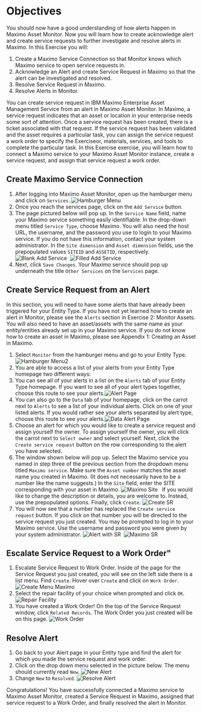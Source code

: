 # Objectives
You should now have a good understanding of how alerts happen in Maximo Asset Monitor.  Now you will learn how to create acknowledge alert and create service requests to further investigate and resolve alerts in Maximo.  In this Exercise you will:

1.  Create a Maximo Service Connection so that Monitor knows which Maximo service to open service requests in.
2.  Acknowledge an Alert and create Service Request in Maximo so that the alert can be investigated and resolved.
3.  Resolve Service Request in Maximo.
4.  Resolve Alerts in Monitor.

You can create service request in IBM Maximo Enterprise Asset Management Service from an alert in Maximo Asset Monitor. In Maximo, a service request indicates that an asset or location in your enterprise needs some sort of attention. Once a service request has been created, there is a ticket associated with that request. If the service request has been validated and the asset requires a particular task, you can assign the service request a work order to specify the Exerciseor, materials, services, and tools to complete the particular task. In this Exercise exercise, you will learn how to connect a Maximo service to your Maximo Asset Monitor instance, create a service request, and assign that service request a work order.

##  Create Maximo Service Connection

1.  After logging into Maximo Asset Monitor, open up the hamburger menu and click on `Services.`![Hamburger Menu](/img/monitor_8.2/max1.png) &nbsp;
2.  Once you reach the services page, click on the `Add Service` button.
3.  The page pictured below will pop up. In the `Service Name` field, name your Maximo service something easily identifiable. In the drop-down menu titled `Service Type`, choose Maximo. You will also need the host URL, the username, and the password you use to login to your Maximo service.  If you do not have this information, contact your system administrator. In the `Site dimension` and `Asset dimension` fields, use the prepopulated values `SITEID` and `ASSETID`, respectively. ![Blank Add Service](/img/monitor_8.2/max2.png) &nbsp;![Filled Add Service](/img/monitor_8.2/max3.png) &nbsp;
4.  Next, click `Save Changes`. Your Maximo service should pop up underneath the title `Other Services` on the `Services` page.

##  Create Service Request from an Alert

In this section, you will need to have some alerts that have already been triggered for your Entity Type. If you have not yet learned how to create an alert in Monitor, please see the `Alerts` section in Exercise 2: Monitor Assets. You will also need to have an asset/assets with the same name as your entity/entities already set up in your Maximo service. If you do not know how to create an asset in Maximo, please see Appendix 1: Creating an Asset in Maximo.

1.  Select `Monitor` from the hamburger menu and go to your Entity Type.![Hamburger Menu2](/img/monitor_8.2/max4.png) &nbsp;
2.  You are able to access a list of your alerts from your Entity Type homepage two different ways:
3.  You can see all of your alerts in a list on the `Alerts` tab of your Entity Type homepage. If you want to see all of your alert types together, choose this route to see your alerts.![Alert Page](/img/monitor_8.2/max5.png) &nbsp;
4.  You can also go to the `Data` tab of your homepage, click on the carrot next to `Alerts` to see a list of your individual alerts. Click on one of your listed alerts. If you would rather see your alerts separated by alert type, choose this route to see your alerts.![Data Alert Page](/img/monitor_8.2/max6.png) &nbsp;
5.  Choose an alert for which you would like to create a service request and assign yourself the owner. To assign yourself the owner, you will click the carrot next to `Select owner` and select yourself. Next, click the `Create service request` button on the row corresponding to the alert you have selected.
6.  The window shown below will pop up. Select the Maximo service you named in step three of the previous section from the dropdown menu titled `Maximo service`. Make sure the `Asset number` matches the asset name you created in Maximo. (It does not necessarily have to be a number like the name suggests.) In the `Site` field, enter the SITE corresponding with your asset in Maximo. ![Maximo Site](/img/monitor_8.2/max15.png) &nbsp;
If you would like to change the description or details, you are welcome to. Instead, use the prepopulated options. Finally, click `Create`. ![Create SR](/img/monitor_8.2/max7.png) &nbsp;
7.  You will now see that a number has replaced the `Create service request` button. If you click on that number you will be directed to the service request you just created. You may be prompted to log in to your Maximo service. Use the username and password you were given by your system administrator. ![Alert with SR](/img/monitor_8.2/max8.png) &nbsp;![Maximo SR](/img/monitor_8.2/max9.png) &nbsp;

##  Escalate Service Request to a Work Order"

1.  Escalate Service Request to Work Order.  Inside of the page for the Service Request you just created, you will see on the left side there is a list menu. Find `Create`. Hover over `Create` and click on `Work Order`.![Create Menu Maximo](/img/monitor_8.2/max10.png) &nbsp;
2.  Select the repair facility of your choice when prompted and click `OK`.![Repair Facility](/img/monitor_8.2/max11.png) &nbsp;
3.  You have created a Work Order! On the top of the Service Request window, click `Related Records`. The Work Order you just created will be on this page. ![Work Order](/img/monitor_8.2/max12.png) &nbsp;

##  Resolve Alert

1.  Go back to your Alert page in your Entity type and find the alert for which you made the service request and work order.
2.  Click on the drop down menu selected in the picture below. The menu should currently read `New`. ![New Alert](/img/monitor_8.2/max13.png) &nbsp;
3.  Change `New` to `Resolved`. ![Resolve Alert](/img/monitor_8.2/max14.png) &nbsp;

Congratulations! You have successfully connected a Maximo service to Maximo Asset Monitor, created a Service Request in Maximo, assigned that service request to a Work Order, and finally resolved the alert in Monitor.
